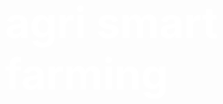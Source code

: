 
<!Doctype Html>  

<Html>     
<Head>   
<style>
h1 {padding: 270px 0;
  
  text-align: center;color:white;font-size:100px;}

</style>   
<Title>     
website name  
</Title>  
</Head>  
<h1>agri smart farming </h1>
<Body background="https://cdn.wallpapersafari.com/38/93/wOfzb7.jpg">   
  
</Body>  
</Html>
